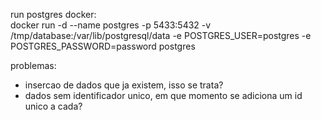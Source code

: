 run postgres docker: 	
docker run -d --name postgres -p 5433:5432 -v /tmp/database:/var/lib/postgresql/data -e POSTGRES_USER=postgres -e POSTGRES_PASSWORD=password postgres

problemas:
- insercao de dados que ja existem, isso se trata?
- dados sem identificador unico, em que momento se adiciona um id unico a cada?